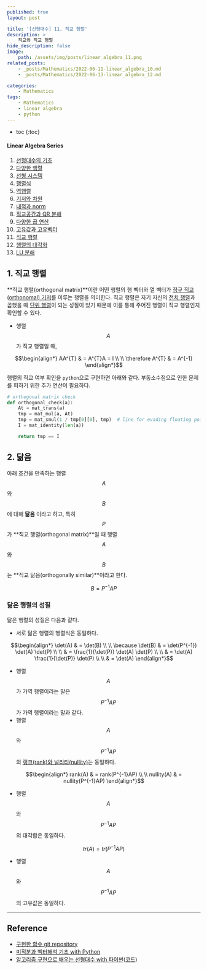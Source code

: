 ```yaml
---
published: true
layout: post

title: '[선형대수] 11. 직교 행렬'
description: >
    직교와 직교 행렬
hide_description: false
image:
    path: /assets/img/posts/linear_algebra_11.png
related_posts:
    - _posts/Mathematics/2022-06-11-linear_algebra_10.md
    - _posts/Mathematics/2022-06-13-linear_algebra_12.md

categories:
    - Mathematics
tags:
    - Mathematics
    - linear algebra
    - python
---
```

* toc
{:toc}

<h4>Linear Algebra Series</h4>
<div class="taxonomy__index">
    <ol class="description">
        <li><a href="/mathematics/linear_algebra_01/">선형대수의 기초</a></li>
        <li><a href="/mathematics/linear_algebra_02/">다양한 행렬</a></li>
        <li><a href="/mathematics/linear_algebra_03/">선형 시스템</a></li>
        <li><a href="/mathematics/linear_algebra_04/">행렬식</a></li>
        <li><a href="/mathematics/linear_algebra_05/">역행렬</a></li>
        <li><a href="/mathematics/linear_algebra_06/">기저와 차원</a></li>
        <li><a href="/mathematics/linear_algebra_07/">내적과 norm</a></li>
        <li><a href="/mathematics/linear_algebra_08/">직교공간과 QR 분해</a></li>
        <li><a href="/mathematics/linear_algebra_09/">다양한 곱 연산</a></li>
        <li><a href="/mathematics/linear_algebra_10/">고유값과 고유벡터</a></li>
        <li><a href="/mathematics/linear_algebra_11/">직교 행렬</a></li>
        <li><a href="/mathematics/linear_algebra_12/">행렬의 대각화</a></li>
        <li><a href="/mathematics/linear_algebra_13/">LU 분해</a></li>
    </ol>
</div>

## 1. 직교 행렬

**직교 행렬(orthogonal matrix)**이란 어떤 행렬의 행 벡터와 열 벡터가 [정규 직교(orthonomal) 기저](/mathematics/linear_algebra_08/#1-직교-공간)를 이루는 행렬을 의미한다. 직교 행렬은 자기 자신의 [전치 행렬](/mathematics/linear_algebra_02/#1-전치-행렬)과 곱했을 때 [단위 행렬](/mathematics/linear_algebra_02/#4-단위-행렬)이 되는 성질이 있기 때문에 이를 통해 주어진 행렬이 직교 행렬인지 확인할 수 있다.  

- 행렬 $$A$$가 직교 행렬일 때,

$$\begin{align*}
AA^{T} & = A^{T}A = I \\
\\
\therefore A^{T} & = A^{-1}
\end{align*}$$

행렬의 직교 여부 확인을 `python`으로 구현하면 아래와 같다. 부동소수점으로 인한 문제를 피하기 위한 추가 연산이 필요하다.  

```python
# orthogonal matrix check
def orthogonal_check(a):
    At = mat_trans(a)
    tmp = mat_mul(a, At)
    tmp = mat_smul(1 / tmp[0][0], tmp)  # line for evading floating point error
    I = mat_identity(len(a))

    return tmp == I
```

## 2. 닮음

아래 조건을 만족하는 행렬 $$A$$와 $$B$$에 대해 **닮음** 이라고 하고, 특히 $$P$$가 **직교 행렬(orthogonal matrix)**일 때 행렬 $$A$$와 $$B$$는 **직교 닮음(orthogonally similar)**이라고 한다.  

$$B = P^{-1}AP$$

### 닮은 행렬의 성질

닮은 행렬의 성질은 다음과 같다.  

- 서로 닮은 행렬의 행렬식은 동일하다.

$$\begin{align*}
\det(A) & = \det(B) \\
\\
\because \det(B) & = \det(P^{-1}) \det(A) \det(P) \\
\\
& = \frac{1}{\det(P)} \det(A) \det(P) \\
\\
& =  \det(A) \frac{1}{\det(P)} \det(P) \\
\\
& =  \det(A)
\end{align*}$$

- 행렬 $$A$$가 가역 행렬이라는 말은 $$P^{-1}AP$$가 가역 행렬이라는 말과 같다.
- 행렬 $$A$$와 $$P^{-1}AP$$의 [랭크(rank)와 널리티(nullity)](/mathematics/linear_algebra_06/#7-랭크와-널리티)는 동일하다.

$$\begin{align*}
rank(A) & = rank(P^{-1}AP) \\
\\
nullity(A) & = nullity(P^{-1}AP)
\end{align*}$$

- 행렬 $$A$$와 $$P^{-1}AP$$의 대각합은 동일하다.

$$tr(A) = tr(P^{-1}AP)$$

- 행렬 $$A$$와 $$P^{-1}AP$$의 고유값은 동일하다.

---
## Reference
- [구현한 함수 git repository](https://github.com/djccnt15/mathematics)
- [미적분과 벡터해석 기초 with Python](http://www.kyobobook.co.kr/product/detailViewKor.laf?mallGb=KOR&ejkGb=KOR&barcode=9791160735314)
- [알고리즘 구현으로 배우는 선형대수 with 파이썬](http://www.kyobobook.co.kr/product/detailViewKor.laf?mallGb=KOR&ejkGb=KOR&barcode=9791165921125)([코드](https://github.com/bjpublic/linearalgebra))